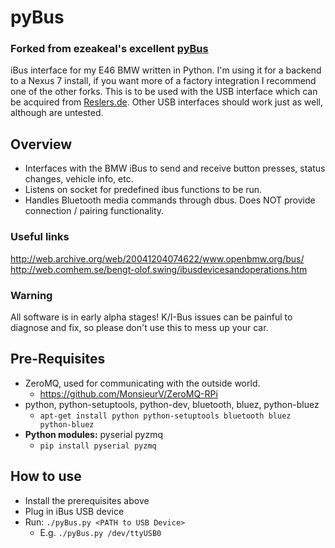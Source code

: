pyBus
=====
### Forked from ezeakeal's excellent [pyBus](https://github.com/ezeakeal/pyBus)

iBus interface for my E46 BMW written in Python. I'm using it for a backend to a Nexus 7 install, if you want more of a factory integration I recommend one of the other forks. 
This is to be used with the USB interface which can be acquired from [Reslers.de](http://www.reslers.de/IBUS/). Other USB interfaces should work just as well, although are untested. 

## Overview
* Interfaces with the BMW iBus to send and receive button presses, status changes, vehicle info, etc. 
* Listens on socket for predefined ibus functions to be run. 
* Handles Bluetooth media commands through dbus. Does NOT provide connection / pairing functionality. 

### Useful links
http://web.archive.org/web/20041204074622/www.openbmw.org/bus/  
http://web.comhem.se/bengt-olof.swing/ibusdevicesandoperations.htm   

### Warning
All software is in early alpha stages! K/I-Bus issues can be painful to diagnose and fix, so please don't use this to mess up your car.

## Pre-Requisites
* ZeroMQ, used for communicating with the outside world. 
	* https://github.com/MonsieurV/ZeroMQ-RPi 
* python, python-setuptools, python-dev, bluetooth, bluez, python-bluez 
	* `apt-get install python python-setuptools bluetooth bluez python-bluez`
* **Python modules:** pyserial pyzmq
	* `pip install pyserial pyzmq` 
## How to use
* Install the prerequisites above 
* Plug in iBus USB device 
* Run: `./pyBus.py <PATH to USB Device>` 
	* E.g. `./pyBus.py /dev/ttyUSB0` 